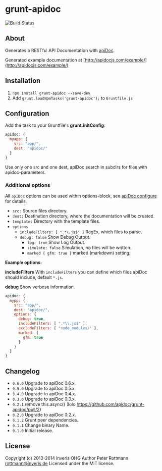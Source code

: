 # grunt-apidoc

[![Build Status](https://travis-ci.org/apidoc/grunt-apidoc.svg?branch=master)](https://travis-ci.org/apidoc/grunt-apidoc)

## About
Generates a RESTful API Documentation with [apiDoc](http://apidocjs.com).

Generated example documentation at [http://apidocjs.com/example/](http://apidocjs.com/example/)

## Installation
1. `npm install grunt-apidoc --save-dev`
2. Add `grunt.loadNpmTasks('grunt-apidoc');` to `Gruntfile.js`

## Configuration

Add the task to your Gruntfile's **grunt.initConfig**:
```javascript
apidoc: {
  myapp: {
    src: "app/",
    dest: "apidoc/"
  }
}
```

Use only one src and one dest, apiDoc search in subdirs for files with apidoc-parameters.

### Additional options

All `apiDoc` options can be used within options-block, see [apiDoc configure](http://apidocjs.com/#configure) for details.

* <code>src:</code> Source files directory.
* <code>dest:</code> Destination directory, where the documentation will be created.
* <code>template:</code> Directory with the template files.
* <code>options</code>
  * <code>includeFilters: [ ".*\\.js$" ]</code> RegEx, which files to parse.
  * <code>debug: false</code> Show Debug Output.
	* <code>log: true</code> Show Log Output.
	* <code>simulate: false</code> Simulation, no files will be written.
	* <code>marked { gfm: true }</code> marked (markdown) setting.

**Example options:**

**includeFilters**
With `includeFilters` you can define which files apiDoc should include, default `*.js`.

**debug**
Show verbose information.

```javascript
apidoc: {
  mypp: {
    src: "app/",
    dest: "apidoc/",
    options: {
      debug: true,
      includeFilters: [ ".*\\.js$" ],
      excludeFilters: [ "node_modules/" ],
      marked: {
        gfm: true
      }
    }
  }
}
```

## Changelog

* `0.6.0` Upgrade to apiDoc 0.6.x.
* `0.5.0` Upgrade to apiDoc 0.5.x.
* `0.4.0` Upgrade to apiDoc 0.4.x.
* `0.3.0` Upgrade to apiDoc 0.3.x.
* `0.2.1` remove this.async() (Iolo https://github.com/apidoc/grunt-apidoc/pull/2)
* `0.2.0` Upgrade to apiDoc 0.2.x.
* `0.1.2` Grunt peer dependencies.
* `0.1.1` Change binary Name.
* `0.1.0` Initial release.

## License
Copyright (c) 2013-2014 inveris OHG
Author Peter Rottmann <rottmann@inveris.de>
Licensed under the MIT license.
